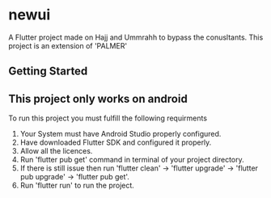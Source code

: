 # newui

A Flutter project made on Hajj and Ummrahh to bypass the conusltants.
This project is an extension of 'PALMER'

## Getting Started
## This project only works on android

To run this project you must fulfill the following requirments

1. Your System must have Android Studio properly configured.
2. Have downloaded Flutter SDK and configured it properly.
3. Allow all the licences.
4. Run 'flutter pub get' command in terminal of your project directory.
5. If there is still issue then run 'flutter clean' -> 'flutter upgrade' -> 'flutter pub upgrade' -> 'flutter pub get'.
6. Run 'flutter run' to run the project.

